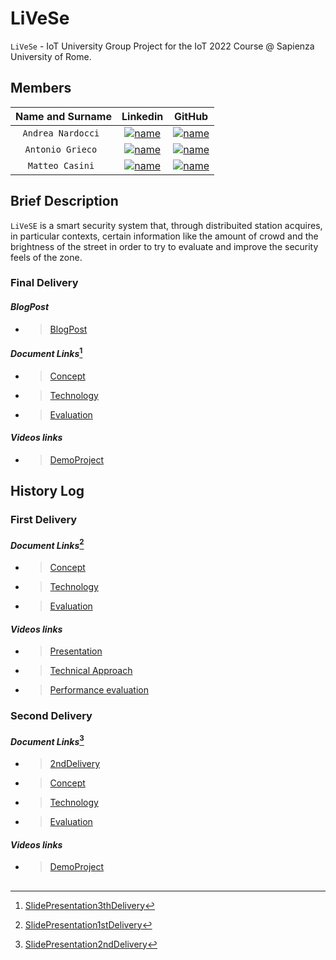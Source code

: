 # LiVeSe
`LiVeSe` - IoT University Group Project for the IoT 2022 Course @ Sapienza University of Rome.

## Members

| **Name and Surname** | **Linkedin** | **GitHub** |
| :---: | :---: | :---: |
| `Andrea Nardocci ` | [![name](https://github.com/nardoz-dev/projectName/blob/main/docs/sharedpictures/LogoIn.png)](https://www.linkedin.com/in/andrea-nardocci) | [![name](https://github.com/nardoz-dev/projectName/blob/main/docs/sharedpictures/GitHubLogo.png)](https://github.com/nardoz-dev) |
| `Antonio Grieco ` | [![name](https://github.com/nardoz-dev/projectName/blob/main/docs/sharedpictures/LogoIn.png)](https://www.linkedin.com/in/AntonioGrieco96) | [![name](https://github.com/nardoz-dev/projectName/blob/main/docs/sharedpictures/GitHubLogo.png)](https://github.com/AGrieco96) |
| `Matteo Casini ` | [![name](https://github.com/nardoz-dev/projectName/blob/main/docs/sharedpictures/LogoIn.png)](https://www.linkedin.com/in/matteo--casini) | [![name](https://github.com/nardoz-dev/projectName/blob/main/docs/sharedpictures/GitHubLogo.png)](https://github.com/77Dice) |


## Brief Description

`LiVeSE` is a smart security system that, through distribuited station acquires, in particular contexts, certain information like the amount of crowd and the brightness of the street in order to try to evaluate and improve the security feels of the zone.



### Final Delivery

#### *BlogPost*
- >[BlogPost]()

#### *Document Links*[^3]

 -  >[Concept](https://github.com/nardoz-dev/projectName/blob/main/docs/3thdelivery/concept.md)

 -  >[Technology](https://github.com/nardoz-dev/projectName/blob/main/docs/3thdelivery/technology.md)

 -  >[Evaluation](https://github.com/nardoz-dev/projectName/blob/main/docs/3thdelivery/evaluation.md)
 
 ####  *Videos links*
  
 -  > [DemoProject]()

###

## History Log

### First Delivery

####  *Document Links*[^1]
 
 -  >[Concept](https://github.com/nardoz-dev/projectName/blob/main/docs/1stdelivery/concept.md)

 -  >[Technology](https://github.com/nardoz-dev/projectName/blob/main/docs/1stdelivery/technology.md)

 -  >[Evaluation](https://github.com/nardoz-dev/projectName/blob/main/docs/1stdelivery/evaluation.md)
    
####  *Videos links*
  
 -  > [Presentation](https://youtu.be/YJ-DTag-tTc)

 -  > [Technical Approach](https://youtu.be/LVbxLFv3axM)
 
 -  > [Performance evaluation](https://youtu.be/FuS8JFfNO8Q)

###

### Second Delivery

####  *Document Links*[^2]
 
  - >[2ndDelivery](https://github.com/nardoz-dev/projectName/blob/main/docs/2nddelivery/2ndDelivery.md)
   
 -  >[Concept](https://github.com/nardoz-dev/projectName/blob/main/docs/2nddelivery/concept2.md)

 -  >[Technology](https://github.com/nardoz-dev/projectName/blob/main/docs/2nddelivery/technology2.md)

 -  >[Evaluation](https://github.com/nardoz-dev/projectName/blob/main/docs/2nddelivery/evaluation2.md)

####  *Videos links*
  
 -  > [DemoProject](https://youtu.be/CZ9dqPzy0AY)

##

[^1]: [SlidePresentation1stDelivery](https://drive.google.com/drive/folders/19eqFpTNYTQZWTqECtUOLSaU-NNftseN5?usp=sharing)
[^2]: [SlidePresentation2ndDelivery](https://docs.google.com/presentation/d/1aP55nPdbY1ZenbVbF0CaU0JsQ-7Elh2Z/edit?usp=sharing&ouid=113907955486241385726&rtpof=true&sd=true)
[^3]: [SlidePresentation3thDelivery]()


